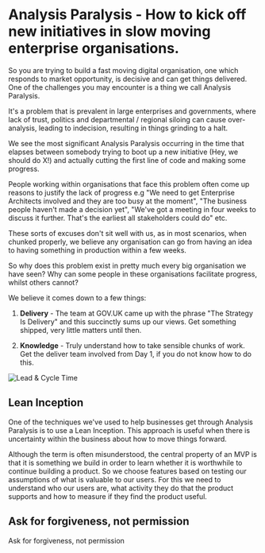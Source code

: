 # Analysis Paralysis - How to kick off new initiatives in slow moving enterprise organisations.

So you are trying to build a fast moving digital organisation, one which responds to market opportunity, is decisive and can get things delivered. One of the challenges you may encounter is a thing we call Analysis Paralysis.

It's a problem that is prevalent in large enterprises and governments, where lack of trust, politics and departmental / regional siloing can cause over-analysis, leading to indecision, resulting in things grinding to a halt.

We see the most significant Analysis Paralysis occurring in the time that elapses between somebody trying to boot up a new initiative (Hey, we should do X!) and actually cutting the first line of code and making some progress.

People working within organisations that face this problem often come up reasons to justify the lack of progress e.g "We need to get Enterprise Architects involved and they are too busy at the moment", "The business people haven't made a decision yet", "We've got a meeting in four weeks to discuss it further. That's the earliest all stakeholders could do" etc.

These sorts of excuses don't sit well with us, as in most scenarios, when chunked properly, we believe any organisation can go from having an idea to having something in production within a few weeks.

So why does this problem exist in pretty much every big organisation we have seen? Why can some people in these organisations facilitate progress, whilst others cannot?

We believe it comes down to a few things:

1. **Delivery** - The team at GOV.UK came up with the phrase "The Strategy Is Delivery" and this succinctly sums up our views. Get something shipped, very little matters until then.

2. **Knowledge** - Truly understand how to take sensible chunks of work. Get the deliver team involved from Day 1, if you do not know how to do this.

![Lead & Cycle Time](https://image.slidesharecdn.com/2011lean-kanban-scrum-150415091106-conversion-gate01/95/2011-lean-kanbanscrum-27-638.jpg?cb=1429089126)

## Lean Inception

One of the techniques we've used to help businesses get through Analysis Paralysis is to use a Lean Inception. This approach is useful when there is uncertainty within the business about how to move things forward.

Although the term is often misunderstood, the central property of an MVP is that it is something we build in order to learn whether it is worthwhile to continue building a product. So we choose features based on testing our assumptions of what is valuable to our users. For this we need to understand who our users are, what activity they do that the product supports and how to measure if they find the product useful.

## Ask for forgiveness, not permission
Ask for forgiveness, not permission
